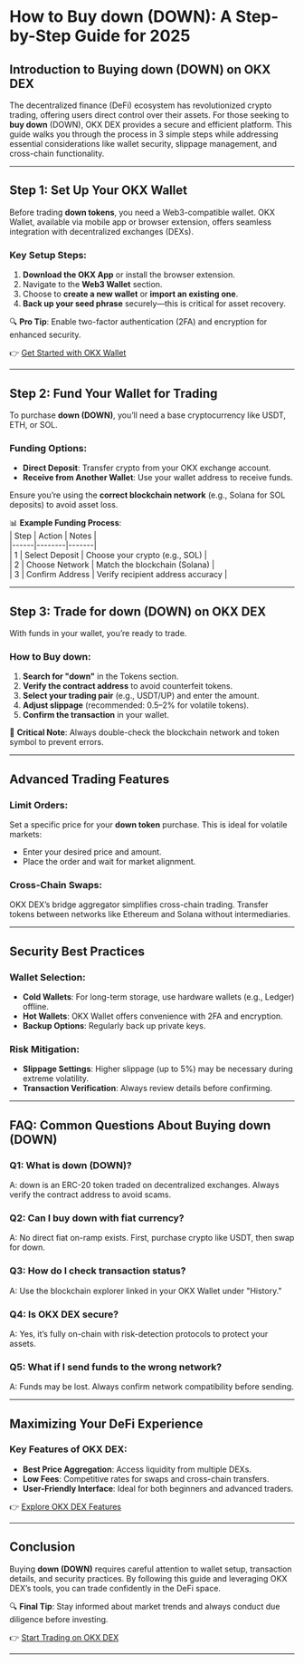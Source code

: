 # How to Buy down (DOWN): A Step-by-Step Guide for 2025  

## Introduction to Buying down (DOWN) on OKX DEX  

The decentralized finance (DeFi) ecosystem has revolutionized crypto trading, offering users direct control over their assets. For those seeking to **buy down** (DOWN), OKX DEX provides a secure and efficient platform. This guide walks you through the process in 3 simple steps while addressing essential considerations like wallet security, slippage management, and cross-chain functionality.  

---

## Step 1: Set Up Your OKX Wallet  

Before trading **down tokens**, you need a Web3-compatible wallet. OKX Wallet, available via mobile app or browser extension, offers seamless integration with decentralized exchanges (DEXs).  

### Key Setup Steps:  
1. **Download the OKX App** or install the browser extension.  
2. Navigate to the **Web3 Wallet** section.  
3. Choose to **create a new wallet** or **import an existing one**.  
4. **Back up your seed phrase** securely—this is critical for asset recovery.  

🔍 **Pro Tip**: Enable two-factor authentication (2FA) and encryption for enhanced security.  

👉 [Get Started with OKX Wallet](https://bit.ly/okx-bonus)  

---

## Step 2: Fund Your Wallet for Trading  

To purchase **down (DOWN)**, you’ll need a base cryptocurrency like USDT, ETH, or SOL.  

### Funding Options:  
- **Direct Deposit**: Transfer crypto from your OKX exchange account.  
- **Receive from Another Wallet**: Use your wallet address to receive funds.  

Ensure you’re using the **correct blockchain network** (e.g., Solana for SOL deposits) to avoid asset loss.  

📊 **Example Funding Process**:  
| Step | Action | Notes |  
|------|--------|-------|  
| 1 | Select Deposit | Choose your crypto (e.g., SOL) |  
| 2 | Choose Network | Match the blockchain (Solana) |  
| 3 | Confirm Address | Verify recipient address accuracy |  

---

## Step 3: Trade for down (DOWN) on OKX DEX  

With funds in your wallet, you’re ready to trade.  

### How to Buy down:  
1. **Search for "down"** in the Tokens section.  
2. **Verify the contract address** to avoid counterfeit tokens.  
3. **Select your trading pair** (e.g., USDT/UP) and enter the amount.  
4. **Adjust slippage** (recommended: 0.5–2% for volatile tokens).  
5. **Confirm the transaction** in your wallet.  

🚨 **Critical Note**: Always double-check the blockchain network and token symbol to prevent errors.  

---

## Advanced Trading Features  

### Limit Orders:  
Set a specific price for your **down token** purchase. This is ideal for volatile markets:  
- Enter your desired price and amount.  
- Place the order and wait for market alignment.  

### Cross-Chain Swaps:  
OKX DEX’s bridge aggregator simplifies cross-chain trading. Transfer tokens between networks like Ethereum and Solana without intermediaries.  

---

## Security Best Practices  

### Wallet Selection:  
- **Cold Wallets**: For long-term storage, use hardware wallets (e.g., Ledger) offline.  
- **Hot Wallets**: OKX Wallet offers convenience with 2FA and encryption.  
- **Backup Options**: Regularly back up private keys.  

### Risk Mitigation:  
- **Slippage Settings**: Higher slippage (up to 5%) may be necessary during extreme volatility.  
- **Transaction Verification**: Always review details before confirming.  

---

## FAQ: Common Questions About Buying down (DOWN)  

### Q1: What is down (DOWN)?  
A: down is an ERC-20 token traded on decentralized exchanges. Always verify the contract address to avoid scams.  

### Q2: Can I buy down with fiat currency?  
A: No direct fiat on-ramp exists. First, purchase crypto like USDT, then swap for down.  

### Q3: How do I check transaction status?  
A: Use the blockchain explorer linked in your OKX Wallet under "History."  

### Q4: Is OKX DEX secure?  
A: Yes, it’s fully on-chain with risk-detection protocols to protect your assets.  

### Q5: What if I send funds to the wrong network?  
A: Funds may be lost. Always confirm network compatibility before sending.  

---

## Maximizing Your DeFi Experience  

### Key Features of OKX DEX:  
- **Best Price Aggregation**: Access liquidity from multiple DEXs.  
- **Low Fees**: Competitive rates for swaps and cross-chain transfers.  
- **User-Friendly Interface**: Ideal for both beginners and advanced traders.  

👉 [Explore OKX DEX Features](https://bit.ly/okx-bonus)  

---

## Conclusion  

Buying **down (DOWN)** requires careful attention to wallet setup, transaction details, and security practices. By following this guide and leveraging OKX DEX’s tools, you can trade confidently in the DeFi space.  

🔍 **Final Tip**: Stay informed about market trends and always conduct due diligence before investing.  

👉 [Start Trading on OKX DEX](https://bit.ly/okx-bonus)  

--- 
